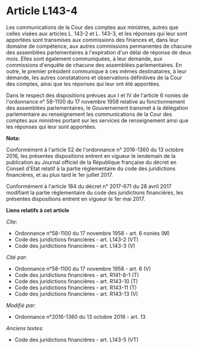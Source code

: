 # Article L143-4

Les communications de la Cour des comptes aux ministres, autres que celles visées aux articles L. 143-2 et L. 143-3, et les
réponses qui leur sont apportées sont transmises aux commissions des finances et, dans leur domaine de compétence, aux autres
commissions permanentes de chacune des assemblées parlementaires à l'expiration d'un délai de réponse de deux mois. Elles
sont également communiquées, à leur demande, aux commissions d'enquête de chacune des assemblées parlementaires. En outre, le
premier président communique à ces mêmes destinataires, à leur demande, les autres constatations et observations définitives
de la Cour des comptes, ainsi que les réponses qui leur ont été apportées. 

Dans le respect des dispositions prévues aux I et IV de l'article 6 nonies de l'ordonnance n° 58-1100 du 17 novembre 1958
relative au fonctionnement des assemblées parlementaires, le Gouvernement transmet à la délégation parlementaire au
renseignement les communications de la Cour des comptes aux ministres portant sur les services de renseignement ainsi que les
réponses qui leur sont apportées.

**Nota:**

Conformément à l'article 52 de l'ordonnance n° 2016-1360 du 13 octobre 2016, les présentes dispositions entrent en vigueur le
lendemain de la publication au Journal officiel de la République française du décret en Conseil d'Etat relatif à la partie
réglementaire du code des juridictions financières, et au plus tard le 1er juillet 2017.

Conformément à l'article 184 du décret n° 2017-671 du 28 avril 2017 modifiant la partie réglementaire du code des
juridictions financières, les présentes dispositions entrent en vigueur le 1er mai 2017.

**Liens relatifs à cet article**

_Cite_:

  - Ordonnance n°58-1100 du 17 novembre 1958 - art. 6 nonies (M)
  - Code des juridictions financières - art. L143-2 (VT)
  - Code des juridictions financières - art. L143-3 (V)

_Cité par_:

  - Ordonnance n°58-1100 du 17 novembre 1958 - art. 6 (V)
  - Code des juridictions financières - art. R141-8-1 (T)
  - Code des juridictions financières - art. R143-10 (T)
  - Code des juridictions financières - art. R143-11 (T)
  - Code des juridictions financières - art. R143-13 (V)

_Modifié par_:

  - Ordonnance n°2016-1360 du 13 octobre 2016 - art. 13

_Anciens textes_:

  - Code des juridictions financières - art. L143-5 (VT)

